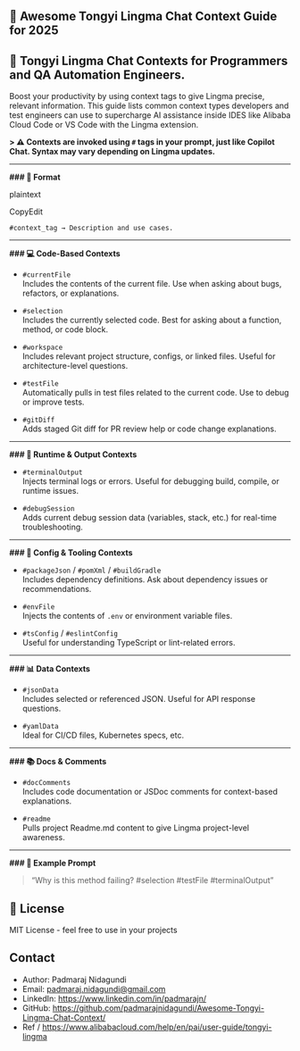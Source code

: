## **🌟 Awesome Tongyi Lingma Chat Context Guide for 2025**

## 🧠 Tongyi Lingma Chat Contexts for Programmers and QA Automation Engineers. 

Boost your productivity by using context tags to give Lingma precise, relevant information. This guide lists common context types developers and test engineers can use to supercharge AI assistance inside IDES like Alibaba Cloud Code or VS Code with the Lingma extension.

**> ⚠️ Contexts are invoked using `#` tags in your prompt, just like Copilot Chat. Syntax may vary depending on Lingma updates.**

----------

**### 📌 Format**

plaintext

CopyEdit

`#context_tag → Description and use cases.` 

----------

**### 💻 Code-Based Contexts**

-   `#currentFile`  
    Includes the contents of the current file. Use when asking about bugs, refactors, or explanations.
    
-   `#selection`  
    Includes the currently selected code. Best for asking about a function, method, or code block.
    
-   `#workspace`  
    Includes relevant project structure, configs, or linked files. Useful for architecture-level questions.
    
-   `#testFile`  
    Automatically pulls in test files related to the current code. Use to debug or improve tests.
    
-   `#gitDiff`  
    Adds staged Git diff for PR review help or code change explanations.
    

----------

**### 🧪 Runtime & Output Contexts**

-   `#terminalOutput`  
    Injects terminal logs or errors. Useful for debugging build, compile, or runtime issues.
    
-   `#debugSession`  
    Adds current debug session data (variables, stack, etc.) for real-time troubleshooting.
    

----------

**### 🔧 Config & Tooling Contexts**

-   `#packageJson` / `#pomXml` / `#buildGradle`  
    Includes dependency definitions. Ask about dependency issues or recommendations.
    
-   `#envFile`  
    Injects the contents of `.env` or environment variable files.
    
-   `#tsConfig` / `#eslintConfig`  
    Useful for understanding TypeScript or lint-related errors.
    

----------

**### 📊 Data Contexts**

-   `#jsonData`  
    Includes selected or referenced JSON. Useful for API response questions.
    
-   `#yamlData`  
    Ideal for CI/CD files, Kubernetes specs, etc.
    

----------

**### 📚 Docs & Comments**

-   `#docComments`  
    Includes code documentation or JSDoc comments for context-based explanations.
    
-   `#readme`  
    Pulls project Readme.md content to give Lingma project-level awareness.
    

----------

**### 🔄 Example Prompt**

> “Why is this method failing? #selection #testFile #terminalOutput”

## 🚀 License

MIT License - feel free to use in your projects

## Contact

- Author: Padmaraj Nidagundi
- Email: padmaraj.nidagundi@gmail.com
- LinkedIn: https://www.linkedin.com/in/padmarajn/
- GitHub: https://github.com/padmarajnidagundi/Awesome-Tongyi-Lingma-Chat-Context/
- Ref / https://www.alibabacloud.com/help/en/pai/user-guide/tongyi-lingma
